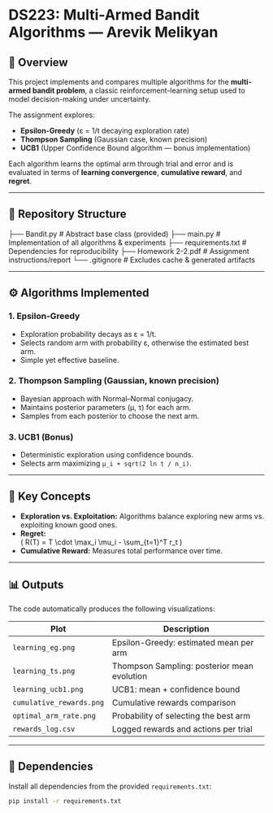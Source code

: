 # DS223: Multi-Armed Bandit Algorithms — Arevik Melikyan

## 📘 Overview
This project implements and compares multiple algorithms for the **multi-armed bandit problem**, a classic reinforcement-learning setup used to model decision-making under uncertainty.

The assignment explores:
- **Epsilon-Greedy** (ε = 1/t decaying exploration rate)
- **Thompson Sampling** (Gaussian case, known precision)
- **UCB1** (Upper Confidence Bound algorithm — bonus implementation)

Each algorithm learns the optimal arm through trial and error and is evaluated in terms of **learning convergence**, **cumulative reward**, and **regret**.

---

## 🧩 Repository Structure

├── Bandit.py # Abstract base class (provided)
├── main.py # Implementation of all algorithms & experiments
├── requirements.txt # Dependencies for reproducibility
├── Homework 2-2.pdf # Assignment instructions/report
└── .gitignore # Excludes cache & generated artifacts


---

## ⚙️ Algorithms Implemented

### 1. Epsilon-Greedy
- Exploration probability decays as ε = 1/t.
- Selects random arm with probability ε, otherwise the estimated best arm.
- Simple yet effective baseline.

### 2. Thompson Sampling (Gaussian, known precision)
- Bayesian approach with Normal–Normal conjugacy.
- Maintains posterior parameters (μ, τ) for each arm.
- Samples from each posterior to choose the next arm.

### 3. UCB1 (Bonus)
- Deterministic exploration using confidence bounds.
- Selects arm maximizing `μ_i + sqrt(2 ln t / n_i)`.

---

## 🧠 Key Concepts
- **Exploration vs. Exploitation:** Algorithms balance exploring new arms vs. exploiting known good ones.
- **Regret:**  
  \( R(T) = T \cdot \max_i \mu_i - \sum_{t=1}^T r_t \)
- **Cumulative Reward:** Measures total performance over time.

---

## 📊 Outputs
The code automatically produces the following visualizations:

| Plot | Description |
|------|--------------|
| `learning_eg.png` | Epsilon-Greedy: estimated mean per arm |
| `learning_ts.png` | Thompson Sampling: posterior mean evolution |
| `learning_ucb1.png` | UCB1: mean + confidence bound |
| `cumulative_rewards.png` | Cumulative rewards comparison |
| `optimal_arm_rate.png` | Probability of selecting the best arm |
| `rewards_log.csv` | Logged rewards and actions per trial |

---

## 🧰 Dependencies
Install all dependencies from the provided `requirements.txt`:

```bash
pip install -r requirements.txt
